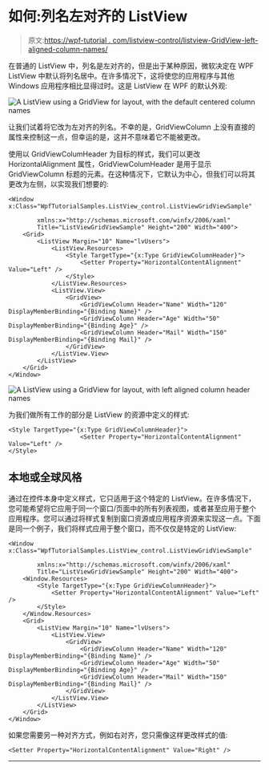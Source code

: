 # 如何:列名左对齐的 ListView

> 原文:[https://wpf-tutorial . com/listview-control/listview-GridView-left-aligned-column-names/](https://wpf-tutorial.com/listview-control/listview-gridview-left-aligned-column-names/)

在普通的 ListView 中，列名是左对齐的，但是出于某种原因，微软决定在 WPF ListView 中默认将列名居中。在许多情况下，这将使您的应用程序与其他 Windows 应用程序相比显得过时。这是 ListView 在 WPF 的默认外观:

![](../Images/8f332b3579dbad87690111a779e2065f.png "A ListView using a GridView for layout, with the default centered column names")

让我们试着将它改为左对齐的列名。不幸的是，GridViewColumn 上没有直接的属性来控制这一点，但幸运的是，这并不意味着它不能被更改。

使用以 GridViewColumHeader 为目标的样式，我们可以更改 HorizontalAlignment 属性，GridViewColumHeader 是用于显示 GridViewColumn 标题的元素。在这种情况下，它默认为中心，但我们可以将其更改为左侧，以实现我们想要的:

```
<Window x:Class="WpfTutorialSamples.ListView_control.ListViewGridViewSample"

        xmlns:x="http://schemas.microsoft.com/winfx/2006/xaml"
        Title="ListViewGridViewSample" Height="200" Width="400">
    <Grid>
		<ListView Margin="10" Name="lvUsers">
			<ListView.Resources>
				<Style TargetType="{x:Type GridViewColumnHeader}">
					<Setter Property="HorizontalContentAlignment" Value="Left" />
				</Style>
			</ListView.Resources>
			<ListView.View>
				<GridView>
					<GridViewColumn Header="Name" Width="120" DisplayMemberBinding="{Binding Name}" />
					<GridViewColumn Header="Age" Width="50" DisplayMemberBinding="{Binding Age}" />
					<GridViewColumn Header="Mail" Width="150" DisplayMemberBinding="{Binding Mail}" />
				</GridView>
			</ListView.View>
		</ListView>
	</Grid>
</Window>
```

![](../Images/d75e93af6d02a8346249a5725d396f2d.png "A ListView using a GridView for layout, with left aligned column header names") <input type="hidden" name="IL_IN_ARTICLE">

为我们做所有工作的部分是 ListView 的资源中定义的样式:

```
<Style TargetType="{x:Type GridViewColumnHeader}">
					<Setter Property="HorizontalContentAlignment" Value="Left" />
</Style>
```

## 本地或全球风格

通过在控件本身中定义样式，它只适用于这个特定的 ListView。在许多情况下，您可能希望将它应用于同一个窗口/页面中的所有列表视图，或者甚至应用于整个应用程序。您可以通过将样式复制到窗口资源或应用程序资源来实现这一点。下面是同一个例子，我们将样式应用于整个窗口，而不仅仅是特定的 ListView:

```
<Window x:Class="WpfTutorialSamples.ListView_control.ListViewGridViewSample"

        xmlns:x="http://schemas.microsoft.com/winfx/2006/xaml"
        Title="ListViewGridViewSample" Height="200" Width="400">
	<Window.Resources>
		<Style TargetType="{x:Type GridViewColumnHeader}">
			<Setter Property="HorizontalContentAlignment" Value="Left" />
		</Style>
	</Window.Resources>
	<Grid>
		<ListView Margin="10" Name="lvUsers">
			<ListView.View>
				<GridView>
					<GridViewColumn Header="Name" Width="120" DisplayMemberBinding="{Binding Name}" />
					<GridViewColumn Header="Age" Width="50" DisplayMemberBinding="{Binding Age}" />
					<GridViewColumn Header="Mail" Width="150" DisplayMemberBinding="{Binding Mail}" />
				</GridView>
			</ListView.View>
		</ListView>
	</Grid>
</Window>
```

如果您需要另一种对齐方式，例如右对齐，您只需像这样更改样式的值:

```
<Setter Property="HorizontalContentAlignment" Value="Right" />
```

* * *